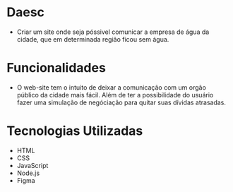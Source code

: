 # Daesc
* Criar um site onde seja póssivel comunicar a empresa de água da cidade, que em determinada região ficou sem água.
# Funcionalidades 
* O web-site tem o intuito de deixar a comunicação com um orgão público da cidade mais fácil. Além de ter a possibilidade do usuário fazer uma simulação de negóciação para quitar suas dívidas atrasadas.
# Tecnologias Utilizadas
* HTML
* CSS
* JavaScript
* Node.js
* Figma
